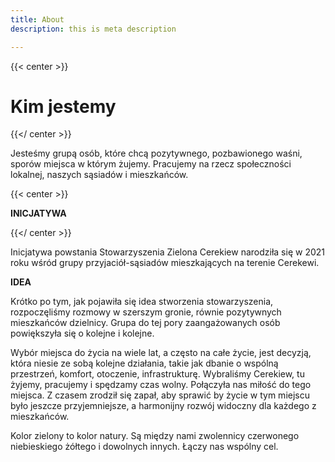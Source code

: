```yaml
---
title: About
description: this is meta description

---
```

{{< center >}}

# Kim jestemy

{{</ center >}}

Jesteśmy grupą osób, które chcą  pozytywnego, pozbawionego waśni, sporów miejsca w którym żujemy. Pracujemy na rzecz społeczności lokalnej, naszych sąsiadów i mieszkańców.

{{< center >}}

**INICJATYWA**

{{</ center >}}

Inicjatywa powstania Stowarzyszenia Zielona Cerekiew narodziła się w 2021 roku wśród grupy przyjaciół-sąsiadów mieszkających na terenie Cerekewi.

**IDEA**

Krótko po tym, jak pojawiła się idea stworzenia stowarzyszenia, rozpoczęliśmy rozmowy w szerszym gronie, równie pozytywnych mieszkańców dzielnicy. Grupa do tej pory zaangażowanych osób powiększyła się o kolejne i kolejne.

Wybór miejsca do życia na wiele lat, a często na całe życie, jest decyzją, która niesie ze sobą kolejne działania, takie jak dbanie o wspólną przestrzeń, komfort, otoczenie, infrastrukturę. Wybraliśmy Cerekiew, tu żyjemy, pracujemy i spędzamy czas wolny. Połączyła nas miłość do tego miejsca. Z czasem zrodził się zapał, aby sprawić by życie w tym miejscu było jeszcze przyjemniejsze, a harmonijny rozwój widoczny dla każdego z mieszkańców.

Kolor zielony to kolor natury. Są między nami zwolennicy czerwonego niebieskiego żółtego i dowolnych innych. Łączy nas wspólny cel.